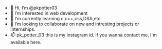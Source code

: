 - 👋 Hi, I’m @pkpotter03
- 👀 I’m interested in web development
- 🌱 I’m currently learning c,c++,css,DSA,etc.
- 💞️ I’m looking to collaborate on new and intresting projects or internships.
- 📫 pk_potter_03 this is my instagram id. if you wanna contact me, I'm available here.

<!---
pkpotter03/pkpotter03 is a ✨ special ✨ repository because its `README.md` (this file) appears on your GitHub profile.
You can click the Preview link to take a look at your changes.
--->
